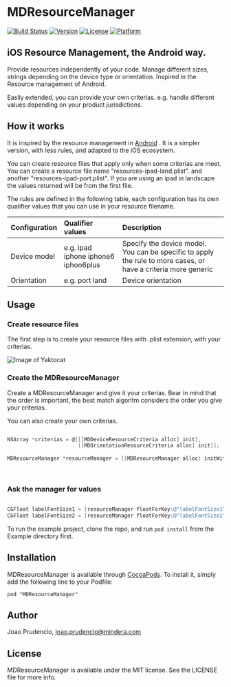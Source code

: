 # MDResourceManager

[![Build Status](https://travis-ci.org/prudencioj/MDResourceManager.svg?branch=master)](https://travis-ci.org/prudencioj/MDResourceManager)
[![Version](https://img.shields.io/cocoapods/v/MDResourceManager.svg?style=flat)](http://cocoadocs.org/docsets/MDResourceManager)
[![License](https://img.shields.io/cocoapods/l/MDResourceManager.svg?style=flat)](http://cocoadocs.org/docsets/MDResourceManager)
[![Platform](https://img.shields.io/cocoapods/p/MDResourceManager.svg?style=flat)](http://cocoadocs.org/docsets/MDResourceManager)


## iOS Resource Management, the Android way.
Provide resources independently of your code. Manage different sizes, strings depending on the device type or orientation.
Inspired in the Resource management of Android.

Easily extended, you can provide your own criterias. e.g. handle different values depending on your product jurisdictions.


## How it works

It is inspired by the resource management in [Android](http://developer.android.com/guide/topics/resources/providing-resources.html#BestMatch) . It is a simpler version, with less rules, and adapted to the iOS ecosystem. 

You can create resource files that apply only when some criterias are meet. 
You can create a resource file name "resources-ipad-land.plist". and another "resources-ipad-port.plist".
If you are using an ipad in landscape the values returned will be from the first file.

The rules are defined in the following table, each configuration has its own qualifier values that you can use in your resource filename.

| Configuration | Qualifier values | Description  |
| :--------------------| :---------------------------| :----------------------------|
|  Device model |  e.g. ipad iphone iphone6 iphon6plus  |  Specify the device model. You can be specific to apply the rule to more cases, or have a criteria more generic | 
|  Orientation |  e.g. port land  | Device orientation |                                                     


## Usage

### Create resource files

The first step is to create your resource files with .plist extension, with your criterias.

![Image of Yaktocat](https://octodex.github.com/images/yaktocat.png)

### Create the MDResourceManager

Create a MDResourceManager and give it your criterias. Bear in mind that the order is important, the best match algoritm considers the order you give your criterias.

You can also create your own criterias.

```objective-c

NSArray *criterias = @[[[MDDeviceResourceCriteria alloc] init],
                       [[MDOrientationResourceCriteria alloc] init]];
    
MDResourceManager *resourceManager = [[MDResourceManager alloc] initWithPrefixFileName:@"dimensions"
                                                                             criterias:criterias];
    
```

### Ask the manager for values 

```objective-c

CGFloat labelFontSize1 = [resourceManager floatForKey:@"labelFontSize1"];
CGFloat labelFontSize2 = [resourceManager floatForKey:@"labelFontSize2"];

```

To run the example project, clone the repo, and run `pod install` from the Example directory first.

## Installation

MDResourceManager is available through [CocoaPods](http://cocoapods.org). To install
it, simply add the following line to your Podfile:

    pod "MDResourceManager"

## Author

Joao Prudencio, joao.prudencio@mindera.com

## License

MDResourceManager is available under the MIT license. See the LICENSE file for more info.